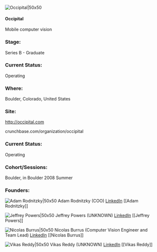 

![Occipital|50x50](https://apimg.techstars.com/connect/images/image_files/5359/5e46/a9f4/89ba/2900/0006/original/occipital.jpg)

#### Occipital
Mobile computer vision

### Stage: 
Series B - Graduate 

### Current Status: 
Operating

### Where:
Boulder, Colorado, United States

### Site:
http://occipital.com



crunchbase.com/organization/occipital

### Current Status: 
Operating

### Cohort/Sessions: 
Boulder, in Boulder 2008 Summer

### Founders: 

![Adam Rodnitzky|50x50](https://s3.amazonaws.com/photos.angel.co/users/36773-medium_jpg?1356392443) Adam Rodnitzky (COO) [LinkedIn](https://linkedin.com/in/adamrodnitzky) [[Adam Rodnitzky]]

![Jeffrey Powers|50x50](https://apimg.techstars.com/connect/images/image_files/5314/8af4/0e92/01cf/f900/0007/original/jeff_powers.jpg) Jeffrey Powers (UNKNOWN) [LinkedIn](https://linkedin.com/in/powersjeffrey) [[Jeffrey Powers]]

![Nicolas Burrus|50x50](http://gravatar.com/avatar/c1641f0fdb4edb47d3ddfd9ac7497f84.png?s=150&d=identicon) Nicolas Burrus (Computer Vision Engineer and Team Lead) [LinkedIn](https://linkedin.com/in/nicolasburrus) [[Nicolas Burrus]]

![Vikas Reddy|50x50](https://apimg.techstars.com/connect/images/image_files/55ccd2a6808320f6de000011/original/Vikas-Reddy.jpg) Vikas Reddy (UNKNOWN) [LinkedIn](https://linkedin.com/in/vikasreddy) [[Vikas Reddy]]



